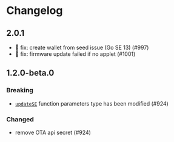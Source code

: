 # Changelog

## 2.0.1

- 🐛 fix: create wallet from seed issue (Go SE 13) (#997)
- 🐛 fix: firmware update failed if no applet (#1001)

## 1.2.0-beta.0

### Breaking

- [`updateSE`](./src/apdu/ota/ota.ts#updateSE) function parameters type has been modified (#924)

### Changed

- remove OTA api secret (#924)
